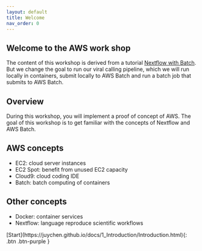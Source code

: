 ```yaml
---
layout: default
title: Welcome
nav_order: 0
---
```


## Welcome to the AWS work shop

The content of this workshop is derived from a tutorial [Nextflow with Batch](https://genomics-nf.workshop.aws/). But we change the goal to run our viral calling pipeline, which we will run locally in containers, submit locally to AWS Batch and run a batch job that submits to AWS Batch.

## Overview
During this workshop, you will implement a proof of concept of AWS. The goal of this workshop is to get familiar with the concepts of Nextflow and AWS Batch.

## AWS concepts
- EC2: cloud server instances
- EC2 Spot: benefit from unused EC2 capacity
- Cloud9: cloud coding IDE
- Batch: batch computing of containers

## Other concepts
- Docker: container services
- Nextflow: language reproduce scientific workflows

<div class="code-example" markdown="1">
[Start](https://juychen.github.io/docs/1_Introduction/Introduction.html){: .btn .btn-purple }
</div>
